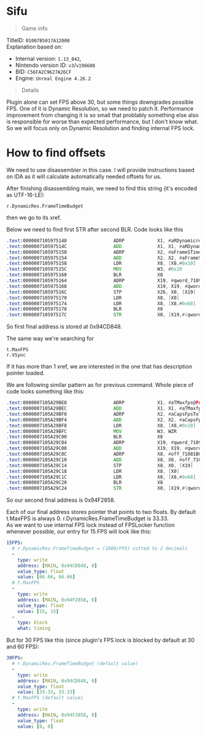 # Sifu

> Game info

TitleID: `01007B5017A12000`<br>
Explanation based on:
- Internal version: `1.13_842`, 
- Nintendo version ID: `v3`/`v196608`
- BID: `C56FA2C9627A26CF`
- Engine: `Unreal Engine 4.26.2`

> Details

Plugin alone can set FPS above 30, but some things downgrades possible FPS. One of it is Dynamic Resolution, so we need to patch it.
Performance improvement from changing it is so small that problably something else also is responsible for worse than expected performance, but I don't know what.
So we will focus only on Dynamic Resolution and finding internal FPS lock. 

# How to find offsets

We need to use disassembler in this case. I will provide instructions based on IDA as it will calculate automatically needed offsets for us.

After finishing disassembling main, we need to find this string (it's encoded as UTF-16-LE):
```
r.DynamicRes.FrameTimeBudget
```

then we go to its xref.

Below we need to find first STR after second BLR. Code looks like this
```asm
.text:0000007105975148                 ADRP            X1, #aRDynamicresFra@PAGE ; "r.DynamicRes.FrameTimeBudget"
.text:000000710597514C                 ADD             X1, X1, #aRDynamicresFra@PAGEOFF ; "r.DynamicRes.FrameTimeBudget"
.text:0000007105975150                 ADRP            X2, #aFrameSTimeBudg@PAGE ; "Frame's time budget in milliseconds."
.text:0000007105975154                 ADD             X2, X2, #aFrameSTimeBudg@PAGEOFF ; "Frame's time budget in milliseconds."
.text:0000007105975158                 LDR             X8, [X8,#0x10]
.text:000000710597515C                 MOV             W3, #0x20
.text:0000007105975160                 BLR             X8
.text:0000007105975164                 ADRP            X19, #qword_71094CD838@PAGE
.text:0000007105975168                 ADD             X19, X19, #qword_71094CD838@PAGEOFF
.text:000000710597516C                 STP             X26, X0, [X19]
.text:0000007105975170                 LDR             X8, [X0]
.text:0000007105975174                 LDR             X8, [X8,#0x68]
.text:0000007105975178                 BLR             X8
.text:000000710597517C                 STR             X0, [X19,#(qword_71094CD848 - 0x71094CD838)]
```

So first final address is stored at 0x94CD848.

The same way we're searching for 
```
t.MaxFPS
r.VSync
```
If it has more than 1 xref, we are interested in the one that has description pointer loaded.

We are following similar pattern as for previous command. Whole piece of code looks something like this:
```asm
.text:0000007105A29BE8                 ADRP            X1, #aTMaxfps@PAGE ; "t.MaxFPS"
.text:0000007105A29BEC                 ADD             X1, X1, #aTMaxfps@PAGEOFF ; "t.MaxFPS"
.text:0000007105A29BF0                 ADRP            X2, #aCapsFpsToTheGi@PAGE ; "Caps FPS to the given value.  Set to <="...
.text:0000007105A29BF4                 ADD             X2, X2, #aCapsFpsToTheGi@PAGEOFF ; "Caps FPS to the given value.  Set to <="...
.text:0000007105A29BF8                 LDR             X8, [X8,#0x10]
.text:0000007105A29BFC                 MOV             W3, WZR
.text:0000007105A29C00                 BLR             X8
.text:0000007105A29C04                 ADRP            X19, #qword_71094F2848@PAGE
.text:0000007105A29C08                 ADD             X19, X19, #qword_71094F2848@PAGEOFF
.text:0000007105A29C0C                 ADRP            X8, #off_71081B0B48@PAGE
.text:0000007105A29C10                 ADD             X8, X8, #off_71081B0B48@PAGEOFF
.text:0000007105A29C14                 STP             X8, X0, [X19]
.text:0000007105A29C18                 LDR             X8, [X0]
.text:0000007105A29C1C                 LDR             X8, [X8,#0x68]
.text:0000007105A29C20                 BLR             X8
.text:0000007105A29C24                 STR             X0, [X19,#(qword_71094F2858 - 0x71094F2848)]
```
So our second final address is 0x94F2858.

Each of our final address stores pointer that points to two floats. By default t.MaxFPS is always 0. r.DynamicRes.FrameTimeBudget is 33.33.<br>
As we want to use internal FPS lock instead of FPSLocker function whenever possible, our entry for 15 FPS will look like this:
```yaml
15FPS:
  # r.DynamicRes.FrameTimeBudget = (1000/FPS) cutted to 2 decimals
  -
    type: write
    address: [MAIN, 0x94CD848, 0]
    value_type: float
    value: [66.66, 66.66]
  # t.MaxFPS
  -
    type: write
    address: [MAIN, 0x94F2858, 0]
    value_type: float
    value: [15, 15]
  -
    type: block
    what: timing

```
But for 30 FPS like this (since plugin's FPS lock is blocked by default at 30 and 60 FPS):
```yaml
30FPS:
  # r.DynamicRes.FrameTimeBudget (default value)
  -
    type: write
    address: [MAIN, 0x94CD848, 0]
    value_type: float
    value: [33.33, 33.33]
  # t.MaxFPS (default value)
  -
    type: write
    address: [MAIN, 0x94F2858, 0]
    value_type: float
    value: [0, 0]

```
